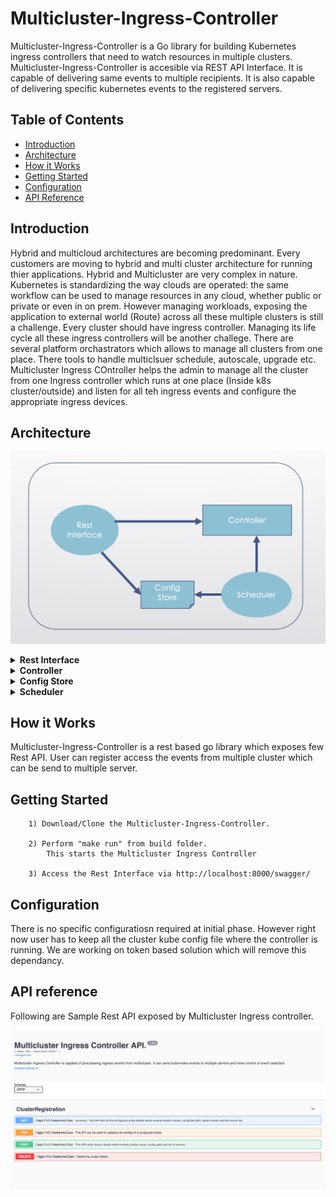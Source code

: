 # Multicluster-Ingress-Controller

Multicluster-Ingress-Controller is a Go library for building Kubernetes ingress controllers that need to watch resources in multiple clusters. Multicluster-Ingress-Controller is accesible via REST API Interface. It is capable of delivering same events to multiple recipients. It is also capable of delivering specific kubernetes events to the registered servers.  


## Table of Contents

- [Introduction](#introduction)
- [Architecture](#architecture)
- [How it Works](#how-it-works)
- [Getting Started](#getting-started)
- [Configuration](#configuration)
- [API Reference](#api-reference)

## Introduction

Hybrid and multicloud architectures are becoming predominant. Every customers are moving to hybrid and multi cluster architecture for running thier  applications. Hybrid and Multicluster are very complex in nature. Kubernetes is standardizing the way clouds are operated: the same workflow can be used to manage resources in any cloud, whether public or private or even in on prem. However managing workloads, exposing the application to external world (Route) across all these multiple clusters is still a challenge. Every cluster should have ingress controller. Managing its life cycle all these ingress controllers will be another challege. There are several platform orchastrators which allows to manage all clusters from one place. There tools to handle multiclsuer schedule, autoscale, upgrade etc. Multicluster Ingress COntroller helps the admin to manage all the cluster from one Ingress controller which runs at one place (Inside k8s cluster/outside) and listen for all teh ingress events and configure the  appropriate ingress devices.

## Architecture

![Multicluster Architecture](pkg/docs/images/Multicluster.png)
       <details>
       <summary>**Rest Interface**</summary>
	    Rest Interface has two components one is API exposed to user and another is openAPI documentation. OpenAPI documentation allows the user to understand teh usage of API and an options to try out the Rest API. 
       </details>
       <details>
       <summary>**Controller**</summary>
	    Controller has two module, first one is go client and another is dispatcher. Kubernetes Go client is being used for getting the events from kubernetes cluster. Dispatcer sends out the filtered events to the list of servers who are interested.
       </details>
       <details>
       <summary>**Config Store**</summary>
	    This persitant volume store in kubernetes. Which keeps all the rest input. 
       </details>
       <details>
       <summary>**Scheduler**</summary>
	    This module required when controller restarts. Scheduler restart the controller for which it takes the input from the COnfig store.
       </details>

## How it Works

Multicluster-Ingress-Controller is a rest based go library which exposes few Rest API. User can register access the events from multiple cluster which can be send to multiple server.  



## Getting Started

```
	1) Download/Clone the Multicluster-Ingress-Controller.
		
	2) Perform "make run" from build folder.
		This starts the Multicluster Ingress Controller

	3) Access the Rest Interface via http://localhost:8000/swagger/
```
	
## Configuration

There is no specific configuratiosn required at initial phase. However right now user has to keep all the cluster kube config file where the controller is running. We are working on token based solution which will remove this dependancy.

## API reference

Following are Sample Rest API exposed by Multicluster Ingress controller.

![Rest API List](pkg/docs/images/RestApi.png)





